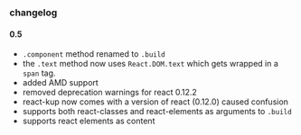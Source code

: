 ### changelog

#### 0.5

- `.component` method renamed to `.build`
- the `.text` method now uses `React.DOM.text` which gets wrapped in a `span` tag.
- added AMD support
- removed deprecation warnings for react 0.12.2
- react-kup now comes with a version of react (0.12.0) caused confusion
- supports both react-classes and react-elements as arguments to `.build`
- supports react elements as content
